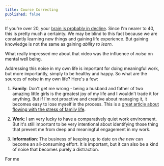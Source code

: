```yaml
---
title: Course Correcting
published: false
---
```


If you're over 20, your [brain is probably in decline](http://youtu.be/UyPrL0cmJRs). Since I'm nearer to 40, this is pretty much a certainty. We may be blind to this fact because we are constantly learning new things and gaining life experience. But gaining knowledge is not the same as gaining *ability to learn*.

What really impressed me about that video was the influence of *noise* on mental well being.

Addressing this noise in my own life is important for doing meaningful work, but more importantly, simply to be healthy and happy. So what are the sources of noise in my own life? Here's a few:

1. **Family**: Don't get me wrong - being a husband and father of two amazing little girls is the greatest joy of my life and I wouldn't trade it for anything. But if I'm not proactive and creative about managing it, it becomes easy to lose myself in the process. This is a [great article about flowing with the stress of family life](http://zenhabits.net/are-we-there-yet/).

2. **Work**: I am very lucky to have a comparatively quiet work environment. But it's still important to be very intentional about identifying those thing that prevent me from deep and meaningful engagement in my work.

3. **Information**: The business of keeping up to date on *the new* can become an all-consuming effort. It is important, but it can also be a kind of noise that becomes purely a distraction.

For me
